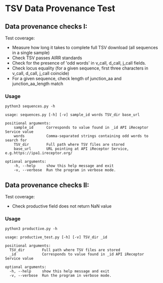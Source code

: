 # TSV Data Provenance Test

## Data provenance checks I:

Test coverage: 

- Measure how long it takes to complete full TSV download (all sequences in a single sample)
- Check TSV passes AIRR standards
- Check for the presence of 'odd words' in v_call, d_call, j_call fields.  
- Check locus equality (for a given sequence, first three characters in v_call, d_call, j_call coincide)
- For a given sequence, check length of junction_aa and junction_aa_length match

### Usage

`python3 sequences.py -h`

    usage: sequences.py [-h] [-v] sample_id words TSV_dir base_url

    positional arguments:
        sample_id      Corresponds to value found in _id API iReceptor Service value
        words          Comma-separated strings containing odd words to search for
        TSV_dir        Full path where TSV files are stored
        base_url       URL pointing at API iReceptor Service, e.g.https://ipa1.ireceptor.org/

    optional arguments:
        -h, --help     show this help message and exit
        -v, --verbose  Run the program in verbose mode.

## Data provenance checks II:

Test coverage:

- Check productive field does not return NaN value

### Usage

`python3 productive.py -h`

    usage: productive_test.py [-h] [-v] TSV_dir _id

    positional arguments:
      TSV_dir        Full path where TSV files are stored
      _id            Corresponds to value found in _id API iReceptor Service value

    optional arguments:
      -h, --help     show this help message and exit
      -v, --verbose  Run the program in verbose mode.

